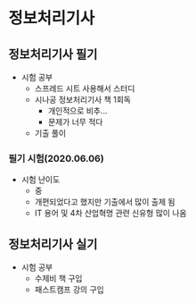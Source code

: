# 정보처리기사

## 정보처리기사 필기

- 시험 공부
  - 스프레드 시트 사용해서 스터디
  - 시나공 정보처리기사 책 1회독
    - 개인적으로 비추... 
    - 문제가 너무 적다
  - 기출 풀이


### 필기 시험(2020.06.06)
- 시험 난이도
  - 중
  - 개편되었다고 했지만 기출에서 많이 출제 됨
  - IT 용어 및 4차 산업혁명 관련 신유형 많이 나옴
  

## 정보처리기사 실기

- 시험 공부
  - 수제비 책 구입
  - 패스트캠프 강의 구입

